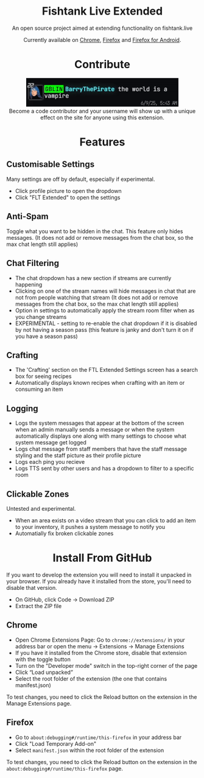 <h1 align="center">Fishtank Live Extended</h1>

<div align="center">
  An open source project aimed at extending functionality on fishtank.live

  Currently available on [Chrome](https://chromewebstore.google.com/detail/dgalkmpecjmnichfppbbpgdekgfbiige?utm_source=item-share-cb), [Firefox](https://addons.mozilla.org/en-GB/firefox/addon/fishtank-live-extended/) and [Firefox for Android](https://addons.mozilla.org/en-GB/firefox/addon/fishtank-live-extended/).
</div>

<h1 align="center">Contribute</h1>
<div align="center">
  <img src="images/contributor.gif" width="400" alt="Contributor">
</div>
<div align="center">
  Become a code contributor and your username will show up with a unique effect on the site for anyone using this extension.
</div>

<h1 align="center">Features</h1>

## Customisable Settings
Many settings are off by default, especially if experimental.
 - Click profile picture to open the dropdown
 - Click "FLT Extended" to open the settings

## Anti-Spam
Toggle what you want to be hidden in the chat. This feature only hides messages. (It does not add or remove messages from the chat box, so the max chat length still applies)

## Chat Filtering
 - The chat dropdown has a new section if streams are currently happening
 - Clicking on one of the stream names will hide messages in chat that are not from people watching that stream (It does not add or remove messages from the chat box, so the max chat length still applies)
 - Option in settings to automatically apply the stream room filter when as you change streams
 - EXPERIMENTAL - setting to re-enable the chat dropdown if it is disabled by not having a season pass (this feature is janky and don't turn it on if you have a season pass)

## Crafting
 - The 'Crafting' section on the FTL Extended Settings screen has a search box for seeing recipes
 - Automatically displays known recipes when crafting with an item or consuming an item

## Logging
 - Logs the system messages that appear at the bottom of the screen when an admin manually sends a message or when the system automatically displays one along with many settings to choose what system message get logged
 - Logs chat message from staff members that have the staff message styling and the staff picture as their profile picture
 - Logs each ping you recieve
 - Logs TTS sent by other users and has a dropdown to filter to a specific room

## Clickable Zones
Untested and experimental.
 - When an area exists on a video stream that you can click to add an item to your inventory, it pushes a system message to notify you
 - Automatially fix broken clickable zones

<h1 align="center">Install From  GitHub</h1>
If you want to develop the extension you will need to install it unpacked in your browser. If you already have it installed from the store, you'll need to disable that version.

 - On GitHub, click Code → Download ZIP
 - Extract the ZIP file

## Chrome
 - Open Chrome Extensions Page: Go to `chrome://extensions/` in your address bar or open the menu → Extensions → Manage Extensions
 - If you have it installed from the Chrome store, disable that extension with the toggle button
 - Turn on the "Developer mode" switch in the top-right corner of the page
 - Click “Load unpacked”
 - Select the root folder of the extension (the one that contains manifest.json)

To test changes, you need to click the Reload button on the extension in the Manage Extensions page.

## Firefox
 - Go to `about:debugging#/runtime/this-firefox` in your address bar
 - Click "Load Temporary Add-on"
 - Select `manifest.json` within the root folder of the extension

To test changes, you need to click the Reload button on the extension in the `about:debugging#/runtime/this-firefox` page.
